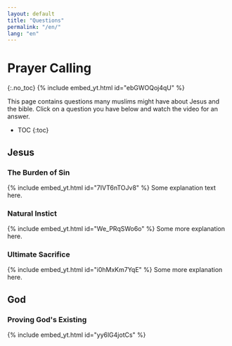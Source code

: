 ```yaml
---
layout: default
title: "Questions"
permalink: "/en/"
lang: "en"
---
```



# Prayer Calling
{:.no_toc}
{% include embed_yt.html id="ebGWOQoj4qU" %}

This page contains questions many muslims might have about Jesus and the bible. Click on a question you have below and watch the video for an answer.

* TOC
{:toc}

## Jesus

### The Burden of Sin
{% include embed_yt.html id="7IVT6nTOJv8" %}
Some explanation text here.

### Natural Instict
{% include embed_yt.html id="We_PRqSWo6o" %}
Some more explanation here.

### Ultimate Sacrifice
{% include embed_yt.html id="i0hMxKm7YqE" %}
Some more explanation here.


## God

### Proving God's Existing 
{% include embed_yt.html id="yy6lG4jotCs" %}

